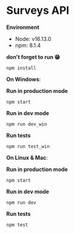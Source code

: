 # Surveys API
**Environment**

- Node: v16.13.0
- npm: 8.1.4

**don't forget to run 😁**

	npm install

**On Windows**:

**Run in production mode**

    npm start

**Run in dev mode**

    npm run dev_win

**Run tests**

    npm run test_win

**On Linux & Mac**:

**Run in production mode**

    npm start

**Run in dev mode**

    npm run dev

**Run tests**

    npm test



